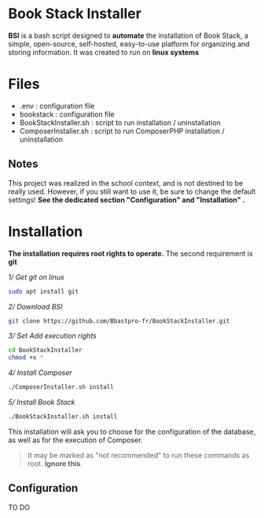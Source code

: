 # Book Stack Installer

**BSI** is a bash script designed to **automate** the installation of Book Stack, a simple, open-source, self-hosted, easy-to-use platform for organizing and storing information.
It was created to run on **linux systems**

# Files

- .env : configuration file
- bookstack : configuration file
- BookStackInstaller.sh : script to run installation / uninstallation
- ComposerInstaller.sh : script to run ComposerPHP installation / uninstallation

## Notes

This project was realized in the school context, and is not destined to be really used. However, if you still want to use it, be sure to change the default settings!
**See the dedicated section "Configuration" and "Installation" .**


# Installation

**The installation requires root rights to operate.**
The second requirement is **git**

*1/ Get git on linux*
```bash
sudo apt install git
```
*2/ Download BSI*
```bash
git clone https://github.com/Bbastpro-fr/BookStackInstaller.git
```
*3/ Set Add execution rights*
```bash
cd BookStackInstaller
chmod +x *
```
*4/ Install Composer*
```bash
./ComposerInstaller.sh install
```
*5/ Install Book Stack*
```bash
./BookStackInstaller.sh install
```
This installation will ask you to choose for the configuration of the database, as well as for the execution of Composer.
 >It may be marked as "not recommended" to run these commands as root. **Ignore this**.

## Configuration

TO DO
